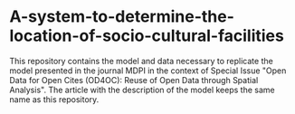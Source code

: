 # A-system-to-determine-the-location-of-socio-cultural-facilities
This repository contains the model and data necessary to replicate the model presented in the journal MDPI in the context of Special Issue "Open Data for Open Cites (OD4OC): Reuse of Open Data through Spatial Analysis". The article with the description of the model keeps the same name as this repository.
